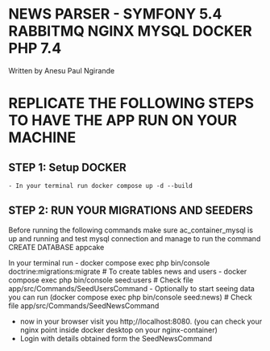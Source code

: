 # NEWS PARSER - SYMFONY 5.4 RABBITMQ NGINX MYSQL DOCKER PHP 7.4

Written by Anesu Paul Ngirande


# REPLICATE THE FOLLOWING STEPS TO HAVE THE APP RUN ON YOUR MACHINE

## STEP 1: Setup DOCKER

	- In your terminal run docker compose up -d --build

## STEP 2: RUN YOUR MIGRATIONS AND SEEDERS
Before running the following commands make sure ac_container_mysql is up and running and test mysql connection and manage to run the command CREATE DATABASE appcake

In your terminal run 
	- docker compose exec php bin/console doctrine:migrations:migrate # To create tables news and users
	- docker compose exec php bin/console seed:users # Check file app/src/Commands/SeedUsersCommand
	- Optionally to start seeing data you can run (docker compose exec php bin/console seed:news)  # Check file app/src/Commands/SeedNewsCommand
	
- now in your browser visit you http;//localhost:8080. (you can check your nginx point inside docker desktop on your nginx-container)
- Login with details obtained form the SeedNewsCommand